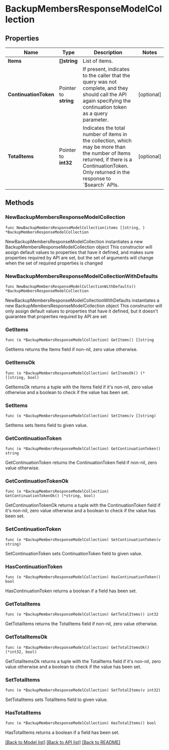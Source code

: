# BackupMembersResponseModelCollection

## Properties

Name | Type | Description | Notes
------------ | ------------- | ------------- | -------------
**Items** | **[]string** | List of items. | 
**ContinuationToken** | Pointer to **string** | If present, indicates to the caller that the query was not complete, and they should call the API again specifying the continuation token as a query parameter. | [optional] 
**TotalItems** | Pointer to **int32** | Indicates the total number of items in the collection, which may be more than the number of Items returned, if there is a ContinuationToken.  Only returned in the response to &#x60;$search&#x60; APIs. | [optional] 

## Methods

### NewBackupMembersResponseModelCollection

`func NewBackupMembersResponseModelCollection(items []string, ) *BackupMembersResponseModelCollection`

NewBackupMembersResponseModelCollection instantiates a new BackupMembersResponseModelCollection object
This constructor will assign default values to properties that have it defined,
and makes sure properties required by API are set, but the set of arguments
will change when the set of required properties is changed

### NewBackupMembersResponseModelCollectionWithDefaults

`func NewBackupMembersResponseModelCollectionWithDefaults() *BackupMembersResponseModelCollection`

NewBackupMembersResponseModelCollectionWithDefaults instantiates a new BackupMembersResponseModelCollection object
This constructor will only assign default values to properties that have it defined,
but it doesn't guarantee that properties required by API are set

### GetItems

`func (o *BackupMembersResponseModelCollection) GetItems() []string`

GetItems returns the Items field if non-nil, zero value otherwise.

### GetItemsOk

`func (o *BackupMembersResponseModelCollection) GetItemsOk() (*[]string, bool)`

GetItemsOk returns a tuple with the Items field if it's non-nil, zero value otherwise
and a boolean to check if the value has been set.

### SetItems

`func (o *BackupMembersResponseModelCollection) SetItems(v []string)`

SetItems sets Items field to given value.


### GetContinuationToken

`func (o *BackupMembersResponseModelCollection) GetContinuationToken() string`

GetContinuationToken returns the ContinuationToken field if non-nil, zero value otherwise.

### GetContinuationTokenOk

`func (o *BackupMembersResponseModelCollection) GetContinuationTokenOk() (*string, bool)`

GetContinuationTokenOk returns a tuple with the ContinuationToken field if it's non-nil, zero value otherwise
and a boolean to check if the value has been set.

### SetContinuationToken

`func (o *BackupMembersResponseModelCollection) SetContinuationToken(v string)`

SetContinuationToken sets ContinuationToken field to given value.

### HasContinuationToken

`func (o *BackupMembersResponseModelCollection) HasContinuationToken() bool`

HasContinuationToken returns a boolean if a field has been set.

### GetTotalItems

`func (o *BackupMembersResponseModelCollection) GetTotalItems() int32`

GetTotalItems returns the TotalItems field if non-nil, zero value otherwise.

### GetTotalItemsOk

`func (o *BackupMembersResponseModelCollection) GetTotalItemsOk() (*int32, bool)`

GetTotalItemsOk returns a tuple with the TotalItems field if it's non-nil, zero value otherwise
and a boolean to check if the value has been set.

### SetTotalItems

`func (o *BackupMembersResponseModelCollection) SetTotalItems(v int32)`

SetTotalItems sets TotalItems field to given value.

### HasTotalItems

`func (o *BackupMembersResponseModelCollection) HasTotalItems() bool`

HasTotalItems returns a boolean if a field has been set.


[[Back to Model list]](../README.md#documentation-for-models) [[Back to API list]](../README.md#documentation-for-api-endpoints) [[Back to README]](../README.md)


